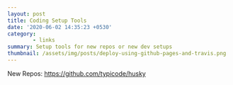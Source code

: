 ```yaml
---
layout: post
title: Coding Setup Tools
date: '2020-06-02 14:35:23 +0530'
category:
        - links
summary: Setup tools for new repos or new dev setups
thumbnail: /assets/img/posts/deploy-using-github-pages-and-travis.png
---
```


New Repos:
<a href="https://github.com/typicode/husky">https://github.com/typicode/husky</a>
